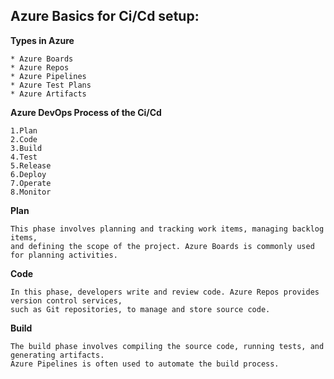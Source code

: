 ## Azure Basics for Ci/Cd setup:

**Types in Azure**
```
* Azure Boards
* Azure Repos
* Azure Pipelines
* Azure Test Plans
* Azure Artifacts
```

**Azure DevOps Process of the Ci/Cd**
```
1.Plan
2.Code
3.Build
4.Test
5.Release
6.Deploy
7.Operate
8.Monitor
```
**Plan**
```
This phase involves planning and tracking work items, managing backlog items,
and defining the scope of the project. Azure Boards is commonly used for planning activities.
```
**Code**
```
In this phase, developers write and review code. Azure Repos provides version control services,
such as Git repositories, to manage and store source code.
```
**Build**
```
The build phase involves compiling the source code, running tests, and generating artifacts.
Azure Pipelines is often used to automate the build process.
```
